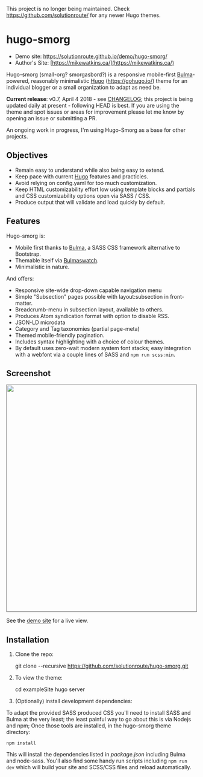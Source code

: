 This project is no longer being maintained. Check https://github.com/solutionroute/ for any newer Hugo themes.

# hugo-smorg 

* Demo site: https://solutionroute.github.io/demo/hugo-smorg/
* Author's Site: [https://mikewatkins.ca/](https://mikewatkins.ca/)

Hugo-smorg (small-org? smorgasbord?) is a responsive mobile-first
[Bulma][]-powered, reasonably minimalistic [Hugo][] (https://gohugo.io/) theme
for an individual blogger or a small organization to adapt as need be.

**Current release**: v0.7, April 4 2018 - see [CHANGELOG](./CHANGELOG.md); this
project is being updated daily at present - following HEAD is best. If you are
using the theme and spot issues or areas for improvement please let me know by
opening an issue or submitting a PR.

An ongoing work in progress, I'm using Hugo-Smorg as a base for other projects. 

## Objectives

* Remain easy to understand while also being easy to extend.
* Keep pace with current [Hugo][] features and practicies.
* Avoid relying on config.yaml for too much customization.
* Keep HTML customizability effort low using template blocks and partials and
  CSS customizability options open via SASS / CSS.
* Produce output that will validate and load quickly by default.

## Features

Hugo-smorg is:

* Mobile first thanks to [Bulma][], a SASS CSS framework alternative to
  Bootstrap.
* Themable itself via [Bulmaswatch][].
* Minimalistic in nature. 

And offers:

* Responsive site-wide drop-down capable navigation menu
* Simple "Subsection" pages possible with layout:subsection in front-matter.
* Breadcrumb-menu in subsection layout, available to others.
* Produces Atom syndication format with option to disable RSS.
* JSON-LD microdata
* Category and Tag taxonomies (partial page-meta)
* Themed mobile-friendly pagination.
* Includes syntax highlighting with a choice of colour themes.
* By default uses zero-wait modern system font stacks; easy integration with
  a webfont via a couple lines of SASS and `npm run scss:min`.

## Screenshot

<img src="https://raw.githubusercontent.com/solutionroute/hugo-smorg/master/images/tn.png" width="900" height="600" style="border: 1px solid grey">

See the [demo site][] for a live view.

## Installation

1. Clone the repo:

	git clone --recursive https://github.com/solutionroute/hugo-smorg.git

2. To view the theme:

	cd exampleSite
	hugo server

3. (Optionally) install development dependencies:

To adapt the provided SASS produced CSS you'll need to install SASS and Bulma
at the very least; the least painful way to go about this is via Nodejs and
npm; Once those tools are installed, in the hugo-smorg theme directory:

	npm install

This will install the dependencies listed in _package.json_ including Bulma and
node-sass. You'll also find some handy run scripts including `npm run dev`
which will build your site and SCSS/CSS files and reload automatically.

[Hugo]: https://gohugo.io/
[demo site]: https://solutionroute.github.io/demo/hugo-smorg/
[Bulma]: https://bulma.io/ 
[Bulmaswatch]: https://jenil.github.io/bulmaswatch/

